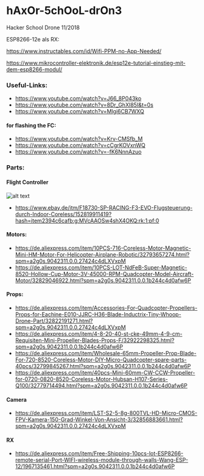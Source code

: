 # hAxOr-5chOoL-drOn3
Hacker School Drone 11/2018

ESP8266-12e als RX:

https://www.instructables.com/id/Wifi-PPM-no-App-Needed/

https://www.mikrocontroller-elektronik.de/esp12e-tutorial-einstieg-mit-dem-esp8266-modul/


### Useful-Links:
* https://www.youtube.com/watch?v=J66_8P043ko
* https://www.youtube.com/watch?v=8Dr_GhXI85I&t=0s
* https://www.youtube.com/watch?v=Mlgi6CB7WXQ
#### for flashing the FC:
* https://www.youtube.com/watch?v=Krv-CMSfb_M
* https://www.youtube.com/watch?v=cCgrKOVxnWQ
* https://www.youtube.com/watch?v=-fK6NnnAzuo

### Parts:

#### Flight Controller
![alt text](https://github.com/harakirison/hAxOr-5chOoL-drOn3/edit/master/SP-RACING-F3-EVO-Brush-Flight-Controller-through-indoor-Coreless-For-FPV-Quadcopter-Hexacopter.jpg "Flight Controller")
* https://www.ebay.de/itm/F18730-SP-RACING-F3-EVO-Flugsteuerung-durch-Indoor-Coreless/152819911419?hash=item2394c6cafb:g:MVcAAOSw4shX4OKQ:rk:1:pf:0

#### Motors:
* https://de.aliexpress.com/item/10PCS-716-Coreless-Motor-Magnetic-Mini-HM-Motor-For-Helicopter-Airplane-Robotic/32793657274.html?spm=a2g0s.9042311.0.0.27424c4dLXVxpM
* https://de.aliexpress.com/item/10PCS-LOT-NdFeB-Super-Magnetic-8520-Hollow-Cup-Motor-3V-45000-RPM-Quadcopter-Model-Aircraft-Motor/32829046922.html?spm=a2g0s.9042311.0.0.1b244c4d0afw6P

#### Props:
* https://de.aliexpress.com/item/Accessories-For-Quadcopter-Propellers-Props-for-Eachine-E010-JJRC-H36-Blade-Inductrix-Tiny-Whoop-Drone-Part/32822191271.html?spm=a2g0s.9042311.0.0.27424c4dLXVxpM
* https://de.aliexpress.com/item/4-8-20-40-st-cke-49mm-4-9-cm-Requisiten-Mini-Propeller-Blades-Props-F/32922298325.html?spm=a2g0s.9042311.0.0.1b244c4d0afw6P
* https://de.aliexpress.com/item/Wholesale-65mm-Propeller-Prop-Blade-For-720-8520-Coreless-Motor-DIY-Micro-Quadcopter-spare-parts-40pcs/32799845267.html?spm=a2g0s.9042311.0.0.1b244c4d0afw6P
* https://de.aliexpress.com/item/40pcs-Mini-60mm-CW-CCW-Propeller-for-0720-0820-8520-Coreless-Motor-Hubsan-H107-Series-Q100/32779714494.html?spm=a2g0s.9042311.0.0.1b244c4d0afw6P

#### Camera
* https://de.aliexpress.com/item/LST-S2-5-8g-800TVL-HD-Micro-CMOS-FPV-Kamera-150-Grad-Winkel-Von-Ansicht-3/32856883661.html?spm=a2g0s.9042311.0.0.27424c4dLXVxpM

#### RX
* https://de.aliexpress.com/item/Free-Shipping-10pcs-lot-ESP8266-remote-serial-Port-WIFI-wireless-module-through-walls-Wang-ESP-12/1967135461.html?spm=a2g0s.9042311.0.0.1b244c4d0afw6P
